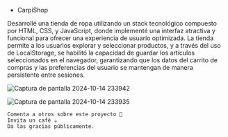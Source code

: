 + CarpiShop

Desarrollé una tienda de ropa utilizando un stack tecnológico compuesto por HTML, CSS, y JavaScript, donde implementé una interfaz atractiva y funcional para ofrecer una experiencia de usuario optimizada. La tienda permite a los usuarios explorar y seleccionar productos, y a través del uso de LocalStorage, se habilitó la capacidad de guardar los artículos seleccionados en el navegador, garantizando que los datos del carrito de compras y las preferencias del usuario se mantengan de manera persistente entre sesiones.

![Captura de pantalla 2024-10-14 233942](https://github.com/user-attachments/assets/6670a4d0-4ae8-4ef8-8aa8-c3d158079b7d)

![Captura de pantalla 2024-10-14 233935](https://github.com/user-attachments/assets/a472d6ea-0609-438f-8901-bf0e512af569)

    Comenta a otros sobre este proyecto 📢
    Invita un café ☕
    Da las gracias públicamente.


